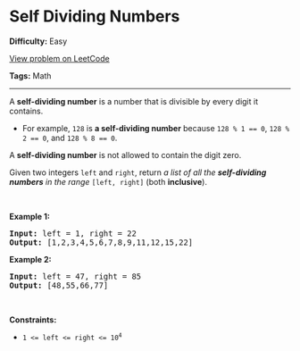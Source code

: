 # Self Dividing Numbers

**Difficulty:** Easy

[View problem on LeetCode](https://leetcode.com/problems/self-dividing-numbers/)

**Tags:** Math

---

<p>A <strong>self-dividing number</strong> is a number that is divisible by every digit it contains.</p>

<ul>
	<li>For example, <code>128</code> is <strong>a self-dividing number</strong> because <code>128 % 1 == 0</code>, <code>128 % 2 == 0</code>, and <code>128 % 8 == 0</code>.</li>
</ul>

<p>A <strong>self-dividing number</strong> is not allowed to contain the digit zero.</p>

<p>Given two integers <code>left</code> and <code>right</code>, return <em>a list of all the <strong>self-dividing numbers</strong> in the range</em> <code>[left, right]</code> (both <strong>inclusive</strong>).</p>

<p>&nbsp;</p>
<p><strong class="example">Example 1:</strong></p>
<pre><strong>Input:</strong> left = 1, right = 22
<strong>Output:</strong> [1,2,3,4,5,6,7,8,9,11,12,15,22]
</pre><p><strong class="example">Example 2:</strong></p>
<pre><strong>Input:</strong> left = 47, right = 85
<strong>Output:</strong> [48,55,66,77]
</pre>
<p>&nbsp;</p>
<p><strong>Constraints:</strong></p>

<ul>
	<li><code>1 &lt;= left &lt;= right &lt;= 10<sup>4</sup></code></li>
</ul>

